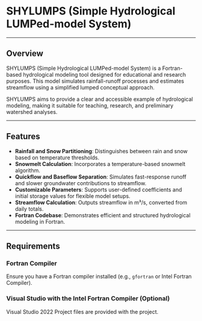 # SHYLUMPS (Simple Hydrological LUMPed-model System)
---

## Overview

SHYLUMPS (Simple Hydrological LUMPed-model System) is a Fortran-based hydrological modeling tool designed for educational and research purposes. This model simulates rainfall-runoff processes and estimates streamflow using a simplified lumped conceptual approach.

SHYLUMPS aims to provide a clear and accessible example of hydrological modeling, making it suitable for teaching, research, and preliminary watershed analyses.

---

## Features

- **Rainfall and Snow Partitioning**: Distinguishes between rain and snow based on temperature thresholds.
- **Snowmelt Calculation**: Incorporates a temperature-based snowmelt algorithm.
- **Quickflow and Baseflow Separation**: Simulates fast-response runoff and slower groundwater contributions to streamflow.
- **Customizable Parameters**: Supports user-defined coefficients and initial storage values for flexible model setups.
- **Streamflow Calculation**: Outputs streamflow in m³/s, converted from daily totals.
- **Fortran Codebase**: Demonstrates efficient and structured hydrological modeling in Fortran.

---

## Requirements

### Fortran Compiler

Ensure you have a Fortran compiler installed (e.g., `gfortran` or Intel Fortran Compiler).

### Visual Studio with the Intel Fortran Compiler (Optional)

Visual Studio 2022 Project files are provided with the project.
